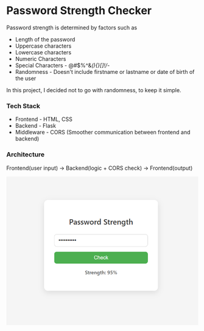 # Password Strength Checker

Password strength is determined by factors such as
- Length of the password
- Uppercase characters
- Lowercase characters
- Numeric Characters
- Special Characters - @#$%^&*(){}[]!/*-
- Randomness - Doesn't include firstname or lastname or date of birth of the user

In this project, I decided not to go with randomness, to keep it simple. 

### Tech Stack
- Frontend - HTML, CSS
- Backend - Flask
- Middleware - CORS (Smoother communication between frontend and backend)

### Architecture
Frontend(user input) -> Backend(logic + CORS check) -> Frontend(output)

![Frontend Screenshot](frontend.png)
